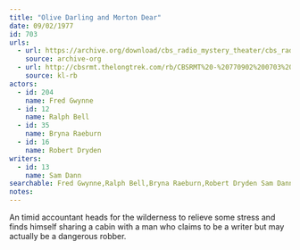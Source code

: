 ```yaml
---
title: "Olive Darling and Morton Dear"
date: 09/02/1977
id: 703
urls: 
  - url: https://archive.org/download/cbs_radio_mystery_theater/cbs_radio_mystery_theater-0701-0750.zip/cbs_radio_mystery_theater-0701-0750%2Fcbsrmt_0703_olive_darling_and_morton_dear.mp3
    source: archive-org
  - url: http://cbsrmt.thelongtrek.com/rb/CBSRMT%20-%20770902%200703%20Olive%20Darling%20and%20Morton%20Dear_WLNH-FM_rb.mp3
    source: kl-rb
actors:  
  - id: 204
    name: Fred Gwynne  
  - id: 12
    name: Ralph Bell  
  - id: 35
    name: Bryna Raeburn  
  - id: 16
    name: Robert Dryden
writers:  
  - id: 13
    name: Sam Dann
searchable: Fred Gwynne,Ralph Bell,Bryna Raeburn,Robert Dryden Sam Dann
notes:  
---
```

An timid accountant heads for the wilderness to relieve some stress and finds himself sharing a cabin with a man who claims to be a writer but may actually be a dangerous robber.